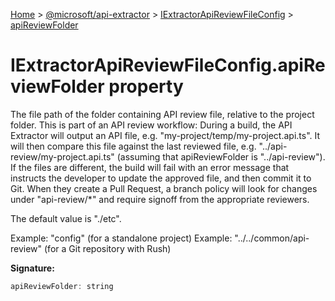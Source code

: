 [Home](./index) &gt; [@microsoft/api-extractor](api-extractor.md) &gt; [IExtractorApiReviewFileConfig](api-extractor.iextractorapireviewfileconfig.md) &gt; [apiReviewFolder](api-extractor.iextractorapireviewfileconfig.apireviewfolder.md)

# IExtractorApiReviewFileConfig.apiReviewFolder property

The file path of the folder containing API review file, relative to the project folder. This is part of an API review workflow: During a build, the API Extractor will output an API file, e.g. "my-project/temp/my-project.api.ts". It will then compare this file against the last reviewed file, e.g. "../api-review/my-project.api.ts" (assuming that apiReviewFolder is "../api-review"). If the files are different, the build will fail with an error message that instructs the developer to update the approved file, and then commit it to Git. When they create a Pull Request, a branch policy will look for changes under "api-review/\*" and require signoff from the appropriate reviewers. 

 The default value is "./etc". 

 Example: "config" (for a standalone project) Example: "../../common/api-review" (for a Git repository with Rush)

**Signature:**
```javascript
apiReviewFolder: string
```
